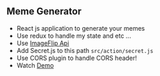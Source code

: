 ## Meme Generator

* React js application to generate your memes
* Use redux to handle my state and etc ... 
* Use [ImageFlip Api](https://imgflip.com/)
* Add Secret.js to this path ``` src/action/secret.js ```
* Use CORS plugin to handle CORS header!
* Watch [Demo](https://pooyagolchian.github.io/memegen)


